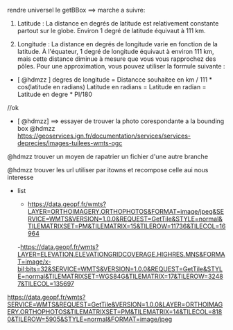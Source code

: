 rendre universel le getBBox
==> marche a suivre: 

1. Latitude : La distance en degrés de latitude est relativement
 constante partout sur le globe. Environ 1 degré de latitude équivaut à 111 km.

 2. Longitude : La distance en degrés de longitude varie en fonction de la latitude. À l'équateur, 
 1 degré de longitude équivaut à environ 111 km, mais cette distance diminue à mesure que vous 
 vous rapprochez des pôles. Pour une approximation, vous pouvez utiliser la formule suivante :


- [ @hdmzz ] degres de longitude = Distancce souhaitee en km / 111 * cos(latitude en radians)
Latitude en radians
=
Latitude en radian = Latitude en degre * PI/180

//ok 

- [ @hdmzz] ==> essayer de trouver la photo corespondante a la bounding box
@hdmzz https://geoservices.ign.fr/documentation/services/services-deprecies/images-tuilees-wmts-ogc

@hdmzz trouver un moyen de rapatrier un fichier d'une autre branche 

@hdmzz trouver  les url utiliser par itowns et recompose celle aui nous interesse
- list
	- https://data.geopf.fr/wmts?LAYER=ORTHOIMAGERY.ORTHOPHOTOS&FORMAT=image/jpeg&SERVICE=WMTS&VERSION=1.0.0&REQUEST=GetTile&STYLE=normal&TILEMATRIXSET=PM&TILEMATRIX=15&TILEROW=11736&TILECOL=16964
	
	-https://data.geopf.fr/wmts?LAYER=ELEVATION.ELEVATIONGRIDCOVERAGE.HIGHRES.MNS&FORMAT=image/x-bil;bits=32&SERVICE=WMTS&VERSION=1.0.0&REQUEST=GetTile&STYLE=normal&TILEMATRIXSET=WGS84G&TILEMATRIX=17&TILEROW=32487&TILECOL=135697
	

https://data.geopf.fr/wmts?SERVICE=WMTS&REQUEST=GetTile&VERSION=1.0.0&LAYER=ORTHOIMAGERY.ORTHOPHOTOS&TILEMATRIXSET=PM&TILEMATRIX=14&TILECOL=8180&TILEROW=5905&STYLE=normal&FORMAT=image/jpeg
